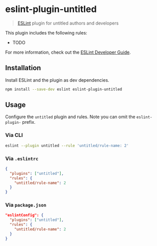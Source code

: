 # eslint-plugin-untitled

> [ESLint](http://eslint.org/) plugin for untitled authors and developers

This plugin includes the following rules:

- TODO

<!--
- [react/display-name](docs/rules/display-name.md): Prevent missing `displayName` in a React component definition
- [react/forbid-component-props](docs/rules/forbid-component-props.md): Forbid certain props on Components
- [react/forbid-prop-types](docs/rules/forbid-prop-types.md): Forbid certain propTypes
-->

For more information, check out the [ESLint Developer Guide](http://eslint.org/docs/developer-guide/working-with-plugins).

## Installation

Install ESLint and the plugin as dev dependencies.

```sh
npm install --save-dev eslint eslint-plugin-untitled
```

## Usage

Configure the `untitled` plugin and rules. Note you can omit the `eslint-plugin-` prefix.

### Via CLI

```sh
eslint --plugin untitled --rule 'untitled/rule-name: 2'
```

### Via `.eslintrc`

```json
{
  "plugins": ["untitled"],
  "rules": {
    "untitled/rule-name": 2
  }
}
```

### Via `package.json`

```json
"eslintConfig": {
  "plugins": ["untitled"],
  "rules": {
    "untitled/rule-name": 2
  }
}
```